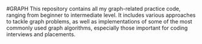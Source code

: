 #GRAPH
This repository contains all my graph-related practice code, ranging from beginner to intermediate level. It includes various approaches to tackle graph problems, as well as implementations of some of the most commonly used graph algorithms, especially those important for coding interviews and placements.